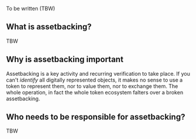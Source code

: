 To be written (TBW)

## What is assetbacking?
TBW 

## Why is assetbacking important
Assetbacking is a key activity and recurring verification to take place. If you can't *identify* all digitally represented objects, it makes no sense to use a token to represent them, nor to value them, nor to exchange them.
The whole operation, in fact the whole token ecosystem falters over a broken assetbacking.

## Who needs to be responsible for assetbacking?
TBW
